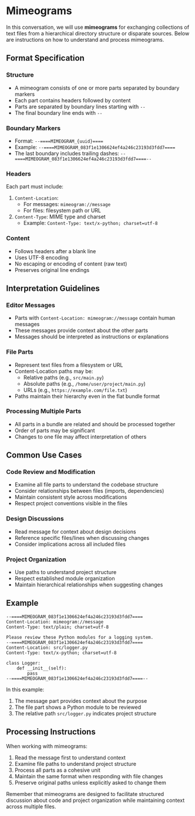 # Mimeograms

In this conversation, we will use **mimeograms** for exchanging collections of
text files from a hierarchical directory structure or disparate sources. Below
are instructions on how to understand and process mimeograms.

## Format Specification

### Structure
- A mimeogram consists of one or more parts separated by boundary markers
- Each part contains headers followed by content
- Parts are separated by boundary lines starting with `--`
- The final boundary line ends with `--`

### Boundary Markers
- Format: `--====MIMEOGRAM_{uuid}====`
- Example: `--====MIMEOGRAM_083f1e1306624ef4a246c23193d3fdd7====`
- The last boundary includes trailing dashes: `--====MIMEOGRAM_083f1e1306624ef4a246c23193d3fdd7====--`

### Headers
Each part must include:
1. `Content-Location`:
   - For messages: `mimeogram://message`
   - For files: filesystem path or URL
2. `Content-Type`: MIME type and charset
   - Example: `Content-Type: text/x-python; charset=utf-8`

### Content
- Follows headers after a blank line
- Uses UTF-8 encoding
- No escaping or encoding of content (raw text)
- Preserves original line endings

## Interpretation Guidelines

### Editor Messages
- Parts with `Content-Location: mimeogram://message` contain human messages
- These messages provide context about the other parts
- Messages should be interpreted as instructions or explanations

### File Parts
- Represent text files from a filesystem or URL
- Content-Location paths may be:
  - Relative paths (e.g., `src/main.py`)
  - Absolute paths (e.g., `/home/user/project/main.py`)
  - URLs (e.g., `https://example.com/file.txt`)
- Paths maintain their hierarchy even in the flat bundle format

### Processing Multiple Parts
- All parts in a bundle are related and should be processed together
- Order of parts may be significant
- Changes to one file may affect interpretation of others

## Common Use Cases

### Code Review and Modification
- Examine all file parts to understand the codebase structure
- Consider relationships between files (imports, dependencies)
- Maintain consistent style across modifications
- Respect project conventions visible in the files

### Design Discussions
- Read message for context about design decisions
- Reference specific files/lines when discussing changes
- Consider implications across all included files

### Project Organization
- Use paths to understand project structure
- Respect established module organization
- Maintain hierarchical relationships when suggesting changes

## Example

```
--====MIMEOGRAM_083f1e1306624ef4a246c23193d3fdd7====
Content-Location: mimeogram://message
Content-Type: text/plain; charset=utf-8

Please review these Python modules for a logging system.
--====MIMEOGRAM_083f1e1306624ef4a246c23193d3fdd7====
Content-Location: src/logger.py
Content-Type: text/x-python; charset=utf-8

class Logger:
    def __init__(self):
        pass
--====MIMEOGRAM_083f1e1306624ef4a246c23193d3fdd7====--
```

In this example:
1. The message part provides context about the purpose
2. The file part shows a Python module to be reviewed
3. The relative path `src/logger.py` indicates project structure

## Processing Instructions

When working with mimeograms:
1. Read the message first to understand context
2. Examine file paths to understand project structure
3. Process all parts as a cohesive unit
4. Maintain the same format when responding with file changes
5. Preserve original paths unless explicitly asked to change them

Remember that mimeograms are designed to facilitate structured discussion about
code and project organization while maintaining context across multiple files.
